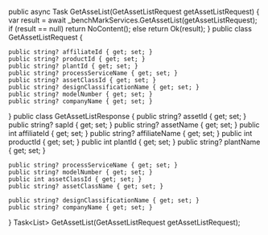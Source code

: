 public async Task<IActionResult> GetAsseList(GetAssetListRequest getAssetListRequest)
{
    var result = await _benchMarkServices.GetAssetList(getAssetListRequest);
    if (result == null) return NoContent();
    else return Ok(result);
}
public class GetAssetListRequest
{

    public string? affiliateId { get; set; } 
    public string? productId { get; set; } 
    public string? plantId { get; set; } 
    public string? processServiceName { get; set; } 
    public string? assetClassId { get; set; } 
    public string? designClassificationName { get; set; } 
    public string? modelNumber { get; set; } 
    public string? companyName { get; set; } 


}
public class GetAssetListResponse
{
    public string? assetId { get; set; }
    public string? sapId { get; set; }
    public string? assetName { get; set; }
    public int affiliateId { get; set; }
    public string? affiliateName { get; set; }
    public int productId { get; set; }
    public int plantId { get; set; }
    public string? plantName { get; set; }

    public string? processServiceName { get; set; }
    public string? modelNumber { get; set; }
    public int assetClassId { get; set; }
    public string? assetClassName { get; set; }

    public string? designClassificationName { get; set; }
    public string? companyName { get; set; }

}
Task<List<GetAssetListResponse>> GetAssetList(GetAssetListRequest getAssetListRequest);
